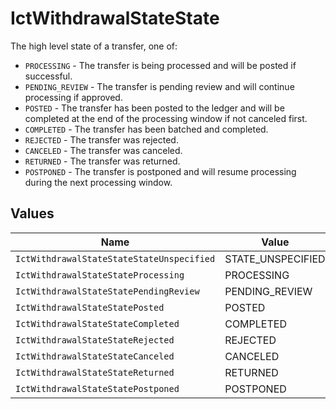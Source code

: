 # IctWithdrawalStateState

The high level state of a transfer, one of:
- `PROCESSING` - The transfer is being processed and will be posted if successful.
- `PENDING_REVIEW` - The transfer is pending review and will continue processing if approved.
- `POSTED` - The transfer has been posted to the ledger and will be completed at the end of the processing window if not canceled first.
- `COMPLETED` - The transfer has been batched and completed.
- `REJECTED` - The transfer was rejected.
- `CANCELED` - The transfer was canceled.
- `RETURNED` - The transfer was returned.
- `POSTPONED` - The transfer is postponed and will resume processing during the next processing window.


## Values

| Name                                      | Value                                     |
| ----------------------------------------- | ----------------------------------------- |
| `IctWithdrawalStateStateStateUnspecified` | STATE_UNSPECIFIED                         |
| `IctWithdrawalStateStateProcessing`       | PROCESSING                                |
| `IctWithdrawalStateStatePendingReview`    | PENDING_REVIEW                            |
| `IctWithdrawalStateStatePosted`           | POSTED                                    |
| `IctWithdrawalStateStateCompleted`        | COMPLETED                                 |
| `IctWithdrawalStateStateRejected`         | REJECTED                                  |
| `IctWithdrawalStateStateCanceled`         | CANCELED                                  |
| `IctWithdrawalStateStateReturned`         | RETURNED                                  |
| `IctWithdrawalStateStatePostponed`        | POSTPONED                                 |